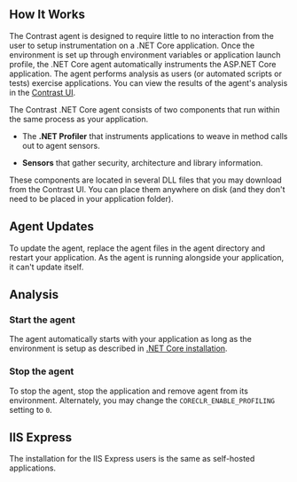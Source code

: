 <!--
title: ".NET Agent Usage"
description: "General Usage of the Contrast .NET Core Agent"
tags: "installation usage agent .NET Core"
-->

## How It Works

The Contrast agent is designed to require little to no interaction from the user to setup instrumentation on a .NET Core application. Once the environment is set up through environment variables or application launch profile, the .NET Core agent automatically instruments the ASP.NET Core application. The agent performs analysis as users (or automated scripts or tests) exercise applications. You can view the results of the agent's analysis in the [Contrast UI](https://app.contrastsecurity.com).

The Contrast .NET Core agent consists of two components that run within the same process as your application.

* The **.NET Profiler** that instruments applications to weave in method calls out to agent sensors. 

* **Sensors** that gather security, architecture and library information. 

These components are located in several DLL files that you may download from the Contrast UI. You can place them anywhere on disk (and they don't need to be placed in your application folder).

## Agent Updates

To update the agent, replace the agent files in the agent directory and restart your application. As the agent is running alongside your application, it can't update itself.

## Analysis

### Start the agent 

The agent automatically starts with your application as long as the environment is setup as described in [.NET Core installation](installation-netcoreinstall.html).  

### Stop the agent 

To stop the agent, stop the application and remove agent from its environment. Alternately, you may change the `CORECLR_ENABLE_PROFILING` setting to `0`.

## IIS Express 

The installation for the IIS Express users is the same as self-hosted applications.

